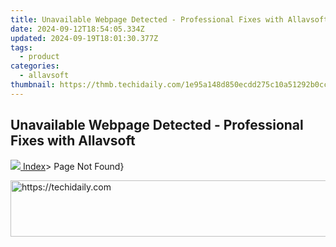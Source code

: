 ```yaml
---
title: Unavailable Webpage Detected - Professional Fixes with Allavsoft
date: 2024-09-12T18:54:05.334Z
updated: 2024-09-19T18:01:30.377Z
tags:
  - product
categories:
  - allavsoft
thumbnail: https://thmb.techidaily.com/1e95a148d850ecdd275c10a51292b0ccb900f6b4eff5c9989165ba5b957b7575.jpg
---
```


## Unavailable Webpage Detected - Professional Fixes with Allavsoft

[![](https://www.allavsoft.com/how-to/images/home.png) Index](https://www.allavsoft.com/how-to/index.html)\> Page Not Found}

<ins class="adsbygoogle"
     style="display:block"
     data-ad-format="autorelaxed"
     data-ad-client="ca-pub-7571918770474297"
     data-ad-slot="1223367746"></ins>

<ins class="adsbygoogle"
     style="display:block"
     data-ad-client="ca-pub-7571918770474297"
     data-ad-slot="8358498916"
     data-ad-format="auto"
     data-full-width-responsive="true"></ins>

<!-- affiliate ads begin -->
<a href="https://appsumo.8odi.net/c/5597632/2144297/7443" target="_top" id="2144297">
  <img src="//a.impactradius-go.com/display-ad/7443-2144297" border="0" alt="https://techidaily.com" width="600" height="90"/>
</a>
<img height="0" width="0" src="https://appsumo.8odi.net/i/5597632/2144297/7443" style="position:absolute;visibility:hidden;" border="0" />
<!-- affiliate ads end -->

